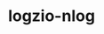 ---
title: logzio-nlog
project-url: https://github.com/kylewest/logzio-nlog
logo:
  logofile: dotnet.svg
  orientation: vertical
shipping-summary:
  data-source: .NET code
shipping-tags:
  - log-shipper
---